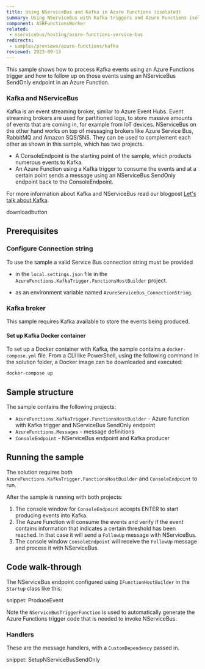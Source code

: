 ```yaml
---
title: Using NServiceBus and Kafka in Azure Functions (isolated)
summary: Using NServiceBus with Kafka triggers and Azure Functions isolated worker hosting model.
component: ASBFunctionsWorker
related:
 - nservicebus/hosting/azure-functions-service-bus
redirects:
 - samples/previews/azure-functions/kafka
reviewed: 2023-09-13
---
```


This sample shows how to process Kafka events using an Azure Functions trigger and how to follow up on those events using an NServiceBus SendOnly endpoint in an Azure Function.

### Kafka and NServiceBus

Kafka is an event streaming broker, similar to Azure Event Hubs. Event streaming brokers are used for partitioned logs, to store massive amounts of events that are coming in, for example from IoT devices. NServiceBus on the other hand works on top of messaging brokers like Azure Service Bus, RabbitMQ and Amazon SQS/SNS. They can be used to complement each other as shown in this sample, which has two projects.

- A ConsoleEndpoint is the starting point of the sample, which products numerous events to Kafka.
- An Azure Function using a Kafka trigger to consume the events and at a certain point sends a message using an NServiceBus SendOnly endpoint back to the ConsoleEndpoint.

For more information about Kafka and NServiceBus read our blogpost [Let's talk about Kafka](https://particular.net/blog/lets-talk-about-kafka).

downloadbutton

## Prerequisites

### Configure Connection string

To use the sample a valid Service Bus connection string must be provided

- in the `local.settings.json` file in the `AzureFunctions.KafkaTrigger.FunctionsHostBuilder` project.

- as an environment variable named `AzureServiceBus_ConnectionString`.

### Kafka broker

This sample requires Kafka available to store the events being produced.

#### Set up Kafka Docker container

To set up a Docker container with Kafka, the sample contains a `docker-compose.yml` file. From a CLI like PowerShell, using the following command in the solution folder, a Docker image can be downloaded and executed:

```
docker-compose up
```

## Sample structure

The sample contains the following projects:
- `AzureFunctions.KafkaTrigger.FunctionsHostBuilder` - Azure function with Kafka trigger and NServiceBus SendOnly endpoint
- `AzureFunctions.Messages` - message definitions
- `ConsoleEndpoint` - NServiceBus endpoint and Kafka producer

## Running the sample

The solution requires both `AzureFunctions.KafkaTrigger.FunctionsHostBuilder` and `ConsoleEndpoint` to run.

After the sample is running with both projects:

1. The console window for `ConsoleEndpoint` accepts <key>ENTER</key> to start producing events into Kafka.
1. The Azure Function will consume the events and verify if the event contains information that indicates a certain threshold has been reached. In that case it will send a `FollowUp` message with NServiceBus.
1. The console window `ConsoleEndpoint` will receive the `FollowUp` message and process it with NServiceBus.

## Code walk-through

The NServiceBus endpoint configured using `IFunctionHostBuilder` in the `Startup` class like this:

snippet: ProduceEvent

Note the `NServiceBusTriggerFunction` is used to automatically generate the Azure Functions trigger code that is needed to invoke NServiceBus.

### Handlers

These are the message handlers, with a `CustomDependency` passed in.

snippet: SetupNServiceBusSendOnly
